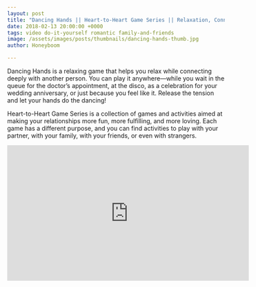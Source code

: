 ```yaml
---
layout: post
title: "Dancing Hands || Heart-to-Heart Game Series || Relaxation, Connection, Focus"
date: 2018-02-13 20:00:00 +0000
tags: video do-it-yourself romantic family-and-friends
image: /assets/images/posts/thumbnails/dancing-hands-thumb.jpg
author: Honeyboom

---
```

Dancing Hands is a relaxing game that helps you relax while connecting deeply with another person. You can play it anywhere—while you wait in the queue for the doctor’s appointment, at the disco, as a celebration for your wedding anniversary, or just because you feel like it. Release the tension and let your hands do the dancing!

Heart-to-Heart Game Series is a collection of games and activities aimed at making your relationships more fun, more fulfilling, and more loving. Each game has a different purpose, and you can find activities to play with your partner, with your family, with your friends, or even with strangers.

<div class="video-container"><iframe width="560" height="315" src="https://www.youtube.com/embed/t7WsrEi7I0Q" frameborder="0" allow="autoplay; encrypted-media" allowfullscreen></iframe></div>
